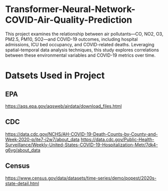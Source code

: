 # Transformer-Neural-Network-COVID-Air-Quality-Prediction
This project examines the relationship between air pollutants—CO, NO2, O3, PM2.5, PM10, SO2—and COVID-19 outcomes, including hospital admissions, ICU bed occupancy, and COVID-related deaths. Leveraging spatial-temporal data analysis techniques, this study explores correlations between these environmental variables and COVID-19 metrics over time. 


# Datsets Used in Project 

## EPA
https://aqs.epa.gov/aqsweb/airdata/download_files.html

## CDC
https://data.cdc.gov/NCHS/AH-COVID-19-Death-Counts-by-County-and-Week-2020-p/ite7-j2w7/about_data
https://data.cdc.gov/Public-Health-Surveillance/Weekly-United-States-COVID-19-Hospitalization-Metr/7dk4-g6vg/about_data

## Census
https://www.census.gov/data/datasets/time-series/demo/popest/2020s-state-detail.html
